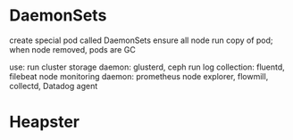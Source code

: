 # DaemonSets
create special pod called DaemonSets
ensure all node run copy of pod; when node removed, pods are GC

use:
run cluster storage daemon: glusterd, ceph
run log collection: fluentd, filebeat
node monitoring daemon: prometheus node explorer, flowmill, collectd, Datadog agent 

# Heapster















